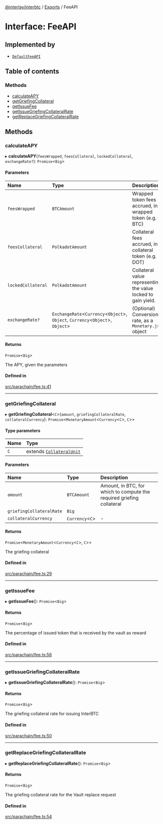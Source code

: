 [@interlay/interbtc](/README.md) / [Exports](/modules.md) / FeeAPI

# Interface: FeeAPI

## Implemented by

- [`DefaultFeeAPI`](/classes/defaultfeeapi.md)

## Table of contents

### Methods

- [calculateAPY](/interfaces/feeapi.md#calculateapy)
- [getGriefingCollateral](/interfaces/feeapi.md#getgriefingcollateral)
- [getIssueFee](/interfaces/feeapi.md#getissuefee)
- [getIssueGriefingCollateralRate](/interfaces/feeapi.md#getissuegriefingcollateralrate)
- [getReplaceGriefingCollateralRate](/interfaces/feeapi.md#getreplacegriefingcollateralrate)

## Methods

### calculateAPY

▸ **calculateAPY**(`feesWrapped`, `feesCollateral`, `lockedCollateral`, `exchangeRate?`): `Promise`<`Big`\>

#### Parameters

| Name | Type | Description |
| :------ | :------ | :------ |
| `feesWrapped` | `BTCAmount` | Wrapped token fees accrued, in wrapped token (e.g. BTC) |
| `feesCollateral` | `PolkadotAmount` | Collateral fees accrued, in collateral token (e.g. DOT) |
| `lockedCollateral` | `PolkadotAmount` | Collateral value representing the value locked to gain yield. |
| `exchangeRate?` | `ExchangeRate`<`Currency`<`Object`\>, `Object`, `Currency`<`Object`\>, `Object`\> | (Optional) Conversion rate, as a `Monetary.js` object |

#### Returns

`Promise`<`Big`\>

The APY, given the parameters

#### Defined in

[src/parachain/fee.ts:41](https://github.com/interlay/interbtc-js/blob/0c8155e/src/parachain/fee.ts#L41)

___

### getGriefingCollateral

▸ **getGriefingCollateral**<`C`\>(`amount`, `griefingCollateralRate`, `collateralCurrency`): `Promise`<`MonetaryAmount`<`Currency`<`C`\>, `C`\>\>

#### Type parameters

| Name | Type |
| :------ | :------ |
| `C` | extends [`CollateralUnit`](/modules.md#collateralunit) |

#### Parameters

| Name | Type | Description |
| :------ | :------ | :------ |
| `amount` | `BTCAmount` | Amount, in BTC, for which to compute the required griefing collateral |
| `griefingCollateralRate` | `Big` |  |
| `collateralCurrency` | `Currency`<`C`\> | - |

#### Returns

`Promise`<`MonetaryAmount`<`Currency`<`C`\>, `C`\>\>

The griefing collateral

#### Defined in

[src/parachain/fee.ts:29](https://github.com/interlay/interbtc-js/blob/0c8155e/src/parachain/fee.ts#L29)

___

### getIssueFee

▸ **getIssueFee**(): `Promise`<`Big`\>

#### Returns

`Promise`<`Big`\>

The percentage of issued token that is received by the vault as reward

#### Defined in

[src/parachain/fee.ts:58](https://github.com/interlay/interbtc-js/blob/0c8155e/src/parachain/fee.ts#L58)

___

### getIssueGriefingCollateralRate

▸ **getIssueGriefingCollateralRate**(): `Promise`<`Big`\>

#### Returns

`Promise`<`Big`\>

The griefing collateral rate for issuing InterBTC

#### Defined in

[src/parachain/fee.ts:50](https://github.com/interlay/interbtc-js/blob/0c8155e/src/parachain/fee.ts#L50)

___

### getReplaceGriefingCollateralRate

▸ **getReplaceGriefingCollateralRate**(): `Promise`<`Big`\>

#### Returns

`Promise`<`Big`\>

The griefing collateral rate for the Vault replace request

#### Defined in

[src/parachain/fee.ts:54](https://github.com/interlay/interbtc-js/blob/0c8155e/src/parachain/fee.ts#L54)
